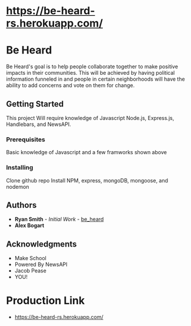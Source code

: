 # https://be-heard-rs.herokuapp.com/

# Be Heard

Be Heard's goal is to help people collaborate together to make positive impacts in their communities. This will be achieved by having political information funneled in and people in certain neighborhoods will have the ability to add concerns and vote on them for change.

## Getting Started

This project Will require knowledge of Javascript Node.js, Express.js, Handlebars, and NewsAPI.

### Prerequisites

Basic knowledge of Javascript and a few framworks shown above

### Installing

Clone github repo
Install NPM, express, mongoDB, mongoose, and nodemon

## Authors

* **Ryan Smith** - *Initial Work* - [be_heard](https://github.com/ryanlsmith4/be_heard)
* **Alex Bogart**

## Acknowledgments

* Make School
* Powered By NewsAPI
* Jacob Pease
* YOU!

# Production Link
* https://be-heard-rs.herokuapp.com/
